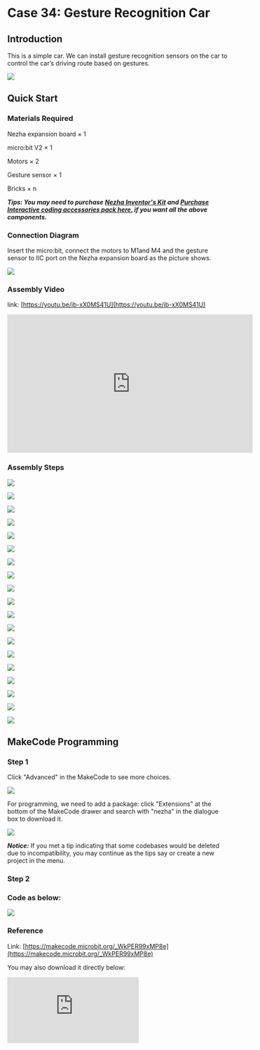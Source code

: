 ﻿# Case 34: Gesture Recognition Car

## Introduction

This is a simple car. We can install gesture recognition sensors on the car to control the car’s driving route based on gestures.

![](https://wiki-media-ef.oss-cn-hongkong.aliyuncs.com//images/case_34_01.png)

## Quick Start

### Materials Required

Nezha expansion board × 1

micro:bit V2 × 1

Motors × 2

Gesture sensor × 1

Bricks × n

***Tips: You may need to purchase [Nezha Inventor's Kit](https://www.elecfreaks.com/nezha-inventor-s-kit-for-micro-bit-without-micro-bit-board.html) and [Purchase Interactive coding accessories pack here.](https://shop.elecfreaks.com/products/elecfreaks-interactive-coding-accessories-pack?_pos=1&_sid=c75dad35f&_ss=r) if you want all the above components.***




### Connection Diagram

Insert the micro:bit, connect the motors to M1and M4 and the gesture sensor to IIC port on the Nezha expansion board as the picture shows.


![](https://wiki-media-ef.oss-cn-hongkong.aliyuncs.com//images/case_34_03.png)



### Assembly Video


link: [https://youtu.be/ib-xX0MS41U](https://youtu.be/ib-xX0MS41U)

<iframe width="560" height="315" src="https://www.youtube.com/embed/ib-xX0MS41U" title="YouTube video player" frameborder="0" allow="accelerometer; autoplay; clipboard-write; encrypted-media; gyroscope; picture-in-picture" allowfullscreen></iframe>

### Assembly Steps

![](https://wiki-media-ef.oss-cn-hongkong.aliyuncs.com//images/case_step_34_01.png)

![](https://wiki-media-ef.oss-cn-hongkong.aliyuncs.com//images/case_step_34_02.png)

![](https://wiki-media-ef.oss-cn-hongkong.aliyuncs.com//images/case_step_34_03.png)

![](https://wiki-media-ef.oss-cn-hongkong.aliyuncs.com//images/case_step_34_04.png)

![](https://wiki-media-ef.oss-cn-hongkong.aliyuncs.com//images/case_step_34_05.png)

![](https://wiki-media-ef.oss-cn-hongkong.aliyuncs.com//images/case_step_34_06.png)

![](https://wiki-media-ef.oss-cn-hongkong.aliyuncs.com//images/case_step_34_07.png)

![](https://wiki-media-ef.oss-cn-hongkong.aliyuncs.com//images/case_step_34_08.png)

![](https://wiki-media-ef.oss-cn-hongkong.aliyuncs.com//images/case_step_34_09.png)

![](https://wiki-media-ef.oss-cn-hongkong.aliyuncs.com//images/case_step_34_10.png)

![](https://wiki-media-ef.oss-cn-hongkong.aliyuncs.com//images/case_step_34_11.png)

![](https://wiki-media-ef.oss-cn-hongkong.aliyuncs.com//images/case_step_34_12.png)

![](https://wiki-media-ef.oss-cn-hongkong.aliyuncs.com//images/case_step_34_13.png)

![](https://wiki-media-ef.oss-cn-hongkong.aliyuncs.com//images/case_step_34_14.png)

![](https://wiki-media-ef.oss-cn-hongkong.aliyuncs.com//images/case_step_34_15.png)

![](https://wiki-media-ef.oss-cn-hongkong.aliyuncs.com//images/case_step_34_16.png)

![](https://wiki-media-ef.oss-cn-hongkong.aliyuncs.com//images/case_step_34_17.png)

![](https://wiki-media-ef.oss-cn-hongkong.aliyuncs.com//images/case_step_34_18.png)

![](https://wiki-media-ef.oss-cn-hongkong.aliyuncs.com//images/case_step_34_19.png)



## MakeCode Programming


### Step 1

Click "Advanced" in the MakeCode to see more choices.

![](https://wiki-media-ef.oss-cn-hongkong.aliyuncs.com//images/case_01_10.png)




For programming, we need to add a package: click "Extensions" at the bottom of the MakeCode drawer and search with "nezha" in the dialogue box to download it.

![](https://wiki-media-ef.oss-cn-hongkong.aliyuncs.com//images/case_03_09.png)

***Notice:*** If you met a tip indicating that some codebases would be deleted due to incompatibility, you may continue as the tips say or create a new project in the menu.

### Step 2

### Code as below:


![](https://wiki-media-ef.oss-cn-hongkong.aliyuncs.com//images/case_34_10.png)



### Reference
Link: [https://makecode.microbit.org/_WkPER99xMP8e](https://makecode.microbit.org/_WkPER99xMP8e)

You may also download it directly below:

<div
    style={{
        position: 'relative',
        paddingBottom: '60%',
        overflow: 'hidden',
    }}
>
    <iframe
        src="https://makecode.microbit.org/_WkPER99xMP8e"
        frameborder="0"
        sandbox="allow-popups allow-forms allow-scripts allow-same-origin"
        style={{
            position: 'absolute',
            width: '100%',
            height: '100%',
        }}
    />
</div>


### Result
After powering on, the car moves along with the indicated gestures.

![](https://wiki-media-ef.oss-cn-hongkong.aliyuncs.com//images/case-gif-34.gif)
